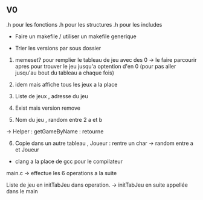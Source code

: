 ## V0

.h pour les fonctions
.h pour les structures
.h pour les includes

- Faire un makefile / utiliser un makefile generique

- Trier les versions par sous dossier

1) memeset? pour remplier le tableau de jeu avec des 0 
-> le faire parcourir apres pour trouver le jeu jusqu'a optention d'en 0 (pour pas aller jusqu'au bout du tableau a chaque fois)

2) idem mais affiche tous les jeux a la place

3) Liste de jeux , adresse du jeu

4) Exist mais version remove 

5) Nom du jeu , random entre 2 a et b

-> Helper : getGameByName : retourne 

6) Copie dans un autre tableau , Joueur : rentre un char -> random entre a et Joueur


- clang a la place de gcc pour le compilateur


main.c -> effectue les 6 operations a la suite



Liste de jeu en initTabJeu dans operation. 
-> initTabJeu en suite appellée dans le main
